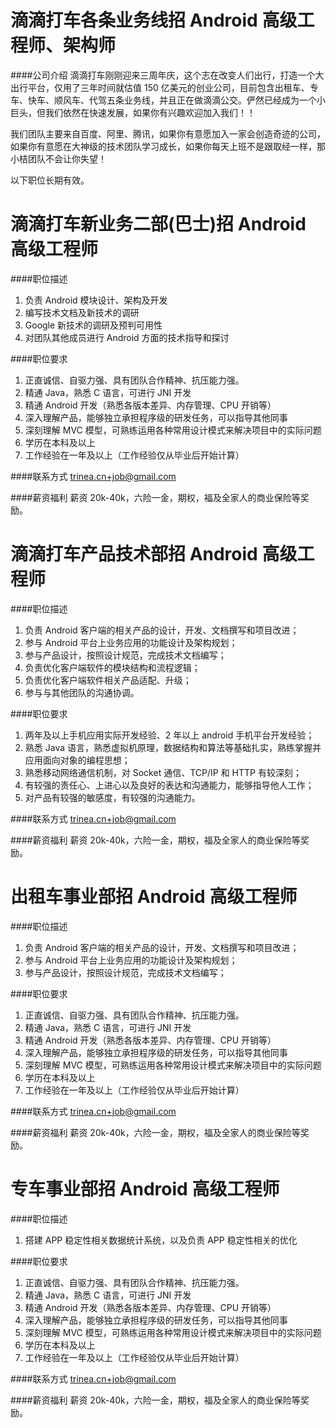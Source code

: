 滴滴打车各条业务线招 Android 高级工程师、架构师
==========

####公司介绍
滴滴打车刚刚迎来三周年庆，这个志在改变人们出行，打造一个大出行平台，仅用了三年时间就估值 150 亿美元的创业公司，目前包含出租车、专车、快车、顺风车、代驾五条业务线，并且正在做滴滴公交。俨然已经成为一个小巨头，但我们依然在快速发展，如果你有兴趣欢迎加入我们！！  

我们团队主要来自百度、阿里、腾讯，如果你有意愿加入一家会创造奇迹的公司，如果你有意愿在大神级的技术团队学习成长，如果你每天上班不是跟取经一样，那小桔团队不会让你失望！  

以下职位长期有效。  

滴滴打车新业务二部(巴士)招 Android 高级工程师
==========

####职位描述
1. 负责 Android 模块设计、架构及开发
2. 编写技术文档及新技术的调研
3. Google 新技术的调研及预判可用性
4. 对团队其他成员进行 Android 方面的技术指导和探讨

####职位要求
1. 正直诚信、自驱力强、具有团队合作精神、抗压能力强。
2. 精通 Java，熟悉 C 语言，可进行 JNI 开发
3. 精通 Android 开发（熟悉各版本差异、内存管理、CPU 开销等）
4. 深入理解产品，能够独立承担程序级的研发任务，可以指导其他同事
5. 深刻理解 MVC 模型，可熟练运用各种常用设计模式来解决项目中的实际问题
6. 学历在本科及以上
7. 工作经验在一年及以上（工作经验仅从毕业后开始计算）

####联系方式
[trinea.cn+job@gmail.com](mailto:trinea.cn+job@gmail.com)  

####薪资福利
薪资 20k-40k，六险一金，期权，福及全家人的商业保险等奖励。  

滴滴打车产品技术部招 Android 高级工程师
==========

####职位描述
1. 负责 Android 客户端的相关产品的设计，开发、文档撰写和项目改进；
2. 参与 Android 平台上业务应用的功能设计及架构规划；
3. 参与产品设计，按照设计规范，完成技术文档编写；
4. 负责优化客户端软件的模块结构和流程逻辑；
5. 负责优化客户端软件相关产品适配、升级；
6. 参与与其他团队的沟通协调。

####职位要求
1. 两年及以上手机应用实际开发经验、2 年以上 android 手机平台开发经验；
2. 熟悉 Java 语言，熟悉虚拟机原理，数据结构和算法等基础扎实，熟练掌握并应用面向对象的编程思想；
3. 熟悉移动网络通信机制，对 Socket 通信、TCP/IP 和 HTTP 有较深刻；
4. 有较强的责任心、上进心以及良好的表达和沟通能力，能够指导他人工作；
5. 对产品有较强的敏感度，有较强的沟通能力。

####联系方式
[trinea.cn+job@gmail.com](mailto:trinea.cn+job@gmail.com)  

####薪资福利
薪资 20k-40k，六险一金，期权，福及全家人的商业保险等奖励。  

出租车事业部招 Android 高级工程师
==========

####职位描述
1. 负责 Android 客户端的相关产品的设计，开发、文档撰写和项目改进； 
2. 参与 Android 平台上业务应用的功能设计及架构规划； 
3. 参与产品设计，按照设计规范，完成技术文档编写；

####职位要求
1. 正直诚信、自驱力强、具有团队合作精神、抗压能力强。
2. 精通 Java，熟悉 C 语言，可进行 JNI 开发
3. 精通 Android 开发（熟悉各版本差异、内存管理、CPU 开销等）
4. 深入理解产品，能够独立承担程序级的研发任务，可以指导其他同事
5. 深刻理解 MVC 模型，可熟练运用各种常用设计模式来解决项目中的实际问题
6. 学历在本科及以上
7. 工作经验在一年及以上（工作经验仅从毕业后开始计算）

####联系方式
[trinea.cn+job@gmail.com](mailto:trinea.cn+job@gmail.com)  

####薪资福利
薪资 20k-40k，六险一金，期权，福及全家人的商业保险等奖励。  

专车事业部招 Android 高级工程师
==========

####职位描述
1. 搭建 APP 稳定性相关数据统计系统，以及负责 APP 稳定性相关的优化 

####职位要求
1. 正直诚信、自驱力强、具有团队合作精神、抗压能力强。
2. 精通 Java，熟悉 C 语言，可进行 JNI 开发
3. 精通 Android 开发（熟悉各版本差异、内存管理、CPU 开销等）
4. 深入理解产品，能够独立承担程序级的研发任务，可以指导其他同事
5. 深刻理解 MVC 模型，可熟练运用各种常用设计模式来解决项目中的实际问题
6. 学历在本科及以上
7. 工作经验在一年及以上（工作经验仅从毕业后开始计算）

####联系方式
[trinea.cn+job@gmail.com](mailto:trinea.cn+job@gmail.com)  

####薪资福利
薪资 20k-40k，六险一金，期权，福及全家人的商业保险等奖励。  

